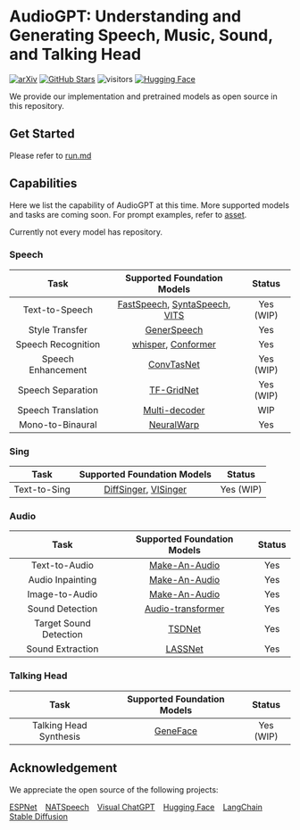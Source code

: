 # AudioGPT: Understanding and Generating Speech, Music, Sound, and Talking Head

[![arXiv](https://img.shields.io/badge/arXiv-Paper-<COLOR>.svg)](https://arxiv.org/abs/2304.12995)
[![GitHub Stars](https://img.shields.io/github/stars/AIGC-Audio/AudioGPT?style=social)](https://github.com/AIGC-Audio/AudioGPT)
![visitors](https://visitor-badge.glitch.me/badge?page_id=AIGC-Audio.AudioGPT)
[![Hugging Face](https://img.shields.io/badge/%F0%9F%A4%97%20Hugging%20Face-blue)](https://huggingface.co/spaces/AIGC-Audio/AudioGPT)


We provide our implementation and pretrained models as open source in this repository.


## Get Started

Please refer to [run.md](run.md)


## Capabilities

Here we list the capability of AudioGPT at this time. More supported models and tasks are coming soon. For prompt examples, refer to [asset](assets/README.md).

Currently not every model has repository.
### Speech
|            Task            |   Supported Foundation Models   | Status |
|:--------------------------:|:-------------------------------:|:------:|
|       Text-to-Speech       | [FastSpeech](https://github.com/ming024/FastSpeech2), [SyntaSpeech](https://github.com/yerfor/SyntaSpeech), [VITS](https://github.com/jaywalnut310/vits) |  Yes (WIP)   |
|       Style Transfer       |         [GenerSpeech](https://github.com/Rongjiehuang/GenerSpeech)         |  Yes   |
|     Speech Recognition     |           [whisper](https://github.com/openai/whisper), [Conformer](https://github.com/sooftware/conformer)           |  Yes   |
|     Speech Enhancement     |          [ConvTasNet]()         |  Yes (WIP)   |
|     Speech Separation      |          [TF-GridNet](https://arxiv.org/pdf/2211.12433.pdf)         |  Yes (WIP)   |
|     Speech Translation     |          [Multi-decoder](https://arxiv.org/pdf/2109.12804.pdf)      |  WIP   |
|      Mono-to-Binaural      |          [NeuralWarp](https://github.com/fdarmon/NeuralWarp)         |  Yes   |

### Sing

|           Task            |   Supported Foundation Models   | Status |
|:-------------------------:|:-------------------------------:|:------:|
|       Text-to-Sing        |         [DiffSinger](https://github.com/MoonInTheRiver/DiffSinger), [VISinger](https://github.com/jerryuhoo/VISinger)          |  Yes (WIP)   |

### Audio
|          Task          | Supported Foundation Models | Status |
|:----------------------:|:---------------------------:|:------:|
|     Text-to-Audio      |      [Make-An-Audio]()      |  Yes   |
|    Audio Inpainting    |      [Make-An-Audio]()      |  Yes   |
|     Image-to-Audio     |      [Make-An-Audio]()      |  Yes   |
|    Sound Detection     |    [Audio-transformer](https://github.com/RetroCirce/HTS-Audio-Transformer)    | Yes    |
| Target Sound Detection |    [TSDNet](https://github.com/gy65896/TSDNet)    |  Yes   |
|    Sound Extraction    |    [LASSNet](https://github.com/liuxubo717/LASS)    |  Yes   |


### Talking Head

|           Task            |   Supported Foundation Models   |   Status   |
|:-------------------------:|:-------------------------------:|:----------:|
|  Talking Head Synthesis   |          [GeneFace](https://github.com/yerfor/GeneFace)           | Yes (WIP)  |


## Acknowledgement
We appreciate the open source of the following projects:

[ESPNet](https://github.com/espnet/espnet) &#8194;
[NATSpeech](https://github.com/NATSpeech/NATSpeech) &#8194;
[Visual ChatGPT](https://github.com/microsoft/visual-chatgpt) &#8194;
[Hugging Face](https://github.com/huggingface) &#8194;
[LangChain](https://github.com/hwchase17/langchain) &#8194;
[Stable Diffusion](https://github.com/CompVis/stable-diffusion) &#8194;

